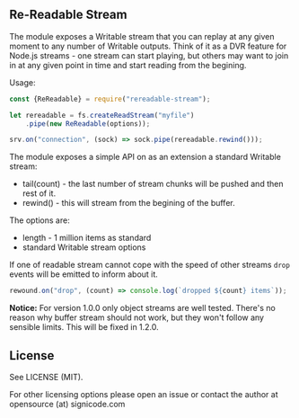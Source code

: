 Re-Readable Stream
--------------------

The module exposes a Writable stream that you can replay at any given moment to any number of Writable outputs. Think of
it as a DVR feature for Node.js streams - one stream can start playing, but others may want to join in at any given
point in time and start reading from the begining.

Usage:

```js
const {ReReadable} = require("rereadable-stream");

let rereadable = fs.createReadStream("myfile")
    .pipe(new ReReadable(options));

srv.on("connection", (sock) => sock.pipe(rereadable.rewind()));
```

The module exposes a simple API on as an extension a standard Writable stream:

 * tail(count) - the last number of stream chunks will be pushed and then rest of it.
 * rewind() - this will stream from the begining of the buffer.

The options are:

 * length - 1 million items as standard
 * standard Writable stream options

If one of readable stream cannot cope with the speed of other streams `drop` events will be emitted to inform about it.

```js
rewound.on("drop", (count) => console.log(`dropped ${count} items`));
```

**Notice:** For version 1.0.0 only object streams are well tested. There's no reason why buffer stream should not work, but they won't
follow any sensible limits. This will be fixed in 1.2.0.

License
--------

See LICENSE (MIT).

For other licensing options please open an issue or contact the author at opensource (at) signicode.com
